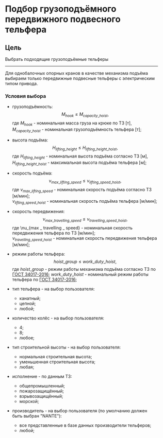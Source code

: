 # Подбор грузоподъёмного передвижного подвесного тельфера

## Цель

Выбрать подходящие грузоподъёмные тельферы
___

Для однобалочных опорных кранов в качестве механизма подъёма выбираем только передвижные подвесные тельферы с электрическим типом привода.

### Условия выбора

* грузоподъёмность:  
$$M_{hook} \leq M_{capacity \_ hoist},$$
где $M_{hook}$ - номинальная масса груза на крюке по ТЗ [т],  
$M_{capacity \_ hoist}$ - номинальная грузоподъёмность тельфера [т];

* высота подъёма:  
$$H_{lifting \_ height} \leq H_{lifting \_ height \_ hoist},$$
где $H_{lifting \_ height}$ - номинальная высота подъёма согласно ТЗ [м],  
$H_{lifting \_ height \_ hoist}$ - максимальная высота подъёма тельфера [м];

* скорость подъёма:
$$\nu_{max \_ lifting \_ speed} \leq \nu_{lifting \_ speed \_ hoist},$$
где $\nu_{max \_ lifting \_ speed}$ - номинальная скорость подъёма согласно ТЗ [м/мин];  
$\nu_{lifting \_ speed \_ hoist}$ - номинальная скорость подъёма тельфера [м/мин];

* скорость передвижения:
$$\nu_{max \_ travelling \_ speed} \leq \nu_{travelling \_ speed \_ hoist},$$
где \nu_{max \_ travelling \_ speed} - номинальная скорость передвижения тельфера по ТЗ [м/мин];  
$\nu_{travelling \_ speed \_ hoist}$ - номинальная скорость передвижения тельфера [м/мин];

* режим работы тельфера:
$$hoist \_ group \leq work \_ duty \_ hoist,$$
где $hoist \_ group$ - режим работы механизма подъёма согласно ТЗ по [ГОСТ 34017-2016](/references/GOST_34017-2016.pdf);
$work \_ duty \_ hoist$ - номинальный режим работы тельфера по [ГОСТ 34017-2016](/references/GOST_34017-2016.pdf);

* тип тельфера - на выбор пользователя:
  * канатный;
  * цепной;
  * любой;
* количество колёс - на выбор пользователя:
  * 4;
  * 8;
  * любое;
* тип строительной высоты - на выбор пользователя:
  * нормальная строительная высота;
  * уменьшенная строительная высота;
  * любая;
* исполнение - по данным ТЗ:
  * общепромышленный;
  * пожарозащищённый;
  * взрывозащищённый;
  * морской;
* производитель - на выбор пользователя (по умолчанию должен быть выбран "NANTE"):
  * все представленные в базе данных производители тельферов;
  * любой;
